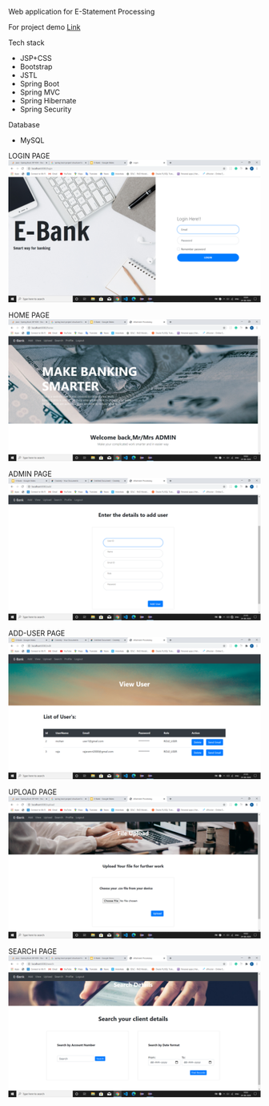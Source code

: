 Web application for E-Statement Processing

For project demo [Link](https://drive.google.com/file/d/1k6SUz2C4TuRFBzzHVZKuMGjse572ncIg/view?usp=sharing)

Tech stack
* JSP+CSS
* Bootstrap
* JSTL
* Spring Boot
* Spring MVC
* Spring Hibernate
* Spring Security

Database
* MySQL

LOGIN PAGE
![](images/loginpage.png)

HOME PAGE
![](images/homepage.png)

ADMIN PAGE
![](images/adminpage1.png)

ADD-USER PAGE
![](images/adminpage2.png)

UPLOAD PAGE
![](images/uploadpage.png)

SEARCH PAGE
![](images/searchpage.png)
